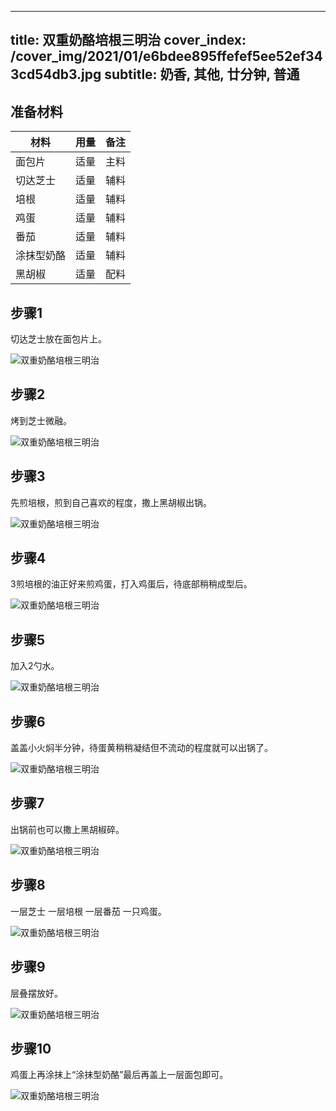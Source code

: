 
---
title: 双重奶酪培根三明治
cover_index: /cover_img/2021/01/e6bdee895ffefef5ee52ef343cd54db3.jpg
subtitle: 奶香, 其他, 廿分钟, 普通
---

## 准备材料

| 材料     | 用量 | 备注|
| ------- | ----- | --- |
| 面包片 | 适量| 主料 |
| 切达芝士 | 适量| 辅料 |
| 培根 | 适量| 辅料 |
| 鸡蛋 | 适量| 辅料 |
| 番茄 | 适量| 辅料 |
| 涂抹型奶酪 | 适量| 辅料 |
| 黑胡椒 | 适量| 配料 |

## 步骤1

切达芝士放在面包片上。

![双重奶酪培根三明治](https://i8.meishichina.com/attachment/recipe/201010/201010211550318.jpg?x-oss-process=style/p320) 

## 步骤2

烤到芝士微融。

![双重奶酪培根三明治](https://i8.meishichina.com/attachment/recipe/201010/201010211550404.jpg?x-oss-process=style/p320) 

## 步骤3

先煎培根，煎到自己喜欢的程度，撒上黑胡椒出锅。

![双重奶酪培根三明治](https://i8.meishichina.com/attachment/recipe/201010/201010211551437.jpg?x-oss-process=style/p320) 

## 步骤4

3煎培根的油正好来煎鸡蛋，打入鸡蛋后，待底部稍稍成型后。

![双重奶酪培根三明治](https://i8.meishichina.com/attachment/recipe/201010/201010211552010.jpg?x-oss-process=style/p320) 

## 步骤5

加入2勺水。

![双重奶酪培根三明治](https://i8.meishichina.com/attachment/recipe/201010/201010211552120.jpg?x-oss-process=style/p320) 

## 步骤6

盖盖小火焖半分钟，待蛋黄稍稍凝结但不流动的程度就可以出锅了。

![双重奶酪培根三明治](https://i8.meishichina.com/attachment/recipe/201010/201010211552230.jpg?x-oss-process=style/p320) 

## 步骤7

出锅前也可以撒上黑胡椒碎。

![双重奶酪培根三明治](https://i8.meishichina.com/attachment/recipe/201010/201010211552305.jpg?x-oss-process=style/p320) 

## 步骤8

一层芝士 一层培根 一层番茄 一只鸡蛋。

![双重奶酪培根三明治](https://i8.meishichina.com/attachment/recipe/201010/201010211553107.jpg?x-oss-process=style/p320) 

## 步骤9

层叠摆放好。

![双重奶酪培根三明治](https://i8.meishichina.com/attachment/recipe/201010/201010211553238.jpg?x-oss-process=style/p320) 

## 步骤10

鸡蛋上再涂抹上“涂抹型奶酪”最后再盖上一层面包即可。

![双重奶酪培根三明治](https://i8.meishichina.com/attachment/recipe/201010/201010211553318.jpg?x-oss-process=style/p320) 

